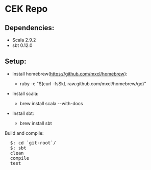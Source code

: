 CEK Repo
========

Dependencies:
-------------

- Scala 2.9.2
- sbt 0.12.0

Setup:
------

- Install homebrew(https://github.com/mxcl/homebrew):
  - ruby -e "$(curl -fsSkL raw.github.com/mxcl/homebrew/go)"

- Install scala:
  - brew install scala --with-docs

- Install sbt:
  - brew install sbt

Build and compile:

<pre>
  $: cd `git-root`/
  $: sbt
  clean
  compile
  test
</pre>
